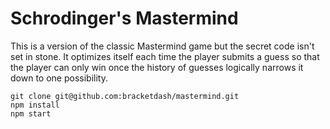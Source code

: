 # Schrodinger's Mastermind

This is a version of the classic Mastermind game but the secret code isn't set in stone. It optimizes itself each time the player submits a guess so that the player can only win once the history of guesses logically narrows it down to one possibility.

```
git clone git@github.com:bracketdash/mastermind.git
npm install
npm start
```
